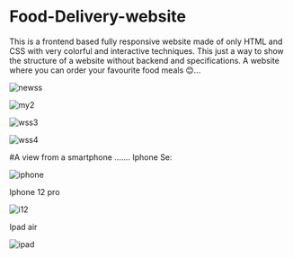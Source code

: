 # Food-Delivery-website
This is a frontend based fully responsive website made of only HTML and CSS with very colorful and interactive techniques.
This just a way to show the structure of a website without backend and specifications.
A website where you can order your favourite food meals 😊...


![newss](https://user-images.githubusercontent.com/95410218/185426830-204860c2-14e8-47ff-86d4-f14eea955982.PNG)



![my2](https://user-images.githubusercontent.com/95410218/185185038-821e0e52-4bea-444e-ac87-fad620257170.PNG)



![wss3](https://user-images.githubusercontent.com/95410218/184502551-d0feab9a-0614-4ec3-9f30-be2ae2eb0330.PNG)


![wss4](https://user-images.githubusercontent.com/95410218/184502554-6a490815-8bf0-4beb-b460-f75eed585132.PNG)
  

#A view from a smartphone .......
Iphone Se:

![iphone](https://user-images.githubusercontent.com/95410218/185364514-0acbd38d-3195-4a61-b2bf-2665dfb7271b.PNG)

Iphone 12 pro

![i12](https://user-images.githubusercontent.com/95410218/185364639-7efd8903-7ce8-444b-a0d9-cf7d64a68f11.PNG)

Ipad air

![ipad](https://user-images.githubusercontent.com/95410218/185364732-395e18a4-9263-4c25-abed-e5c8e429ff2f.PNG)








